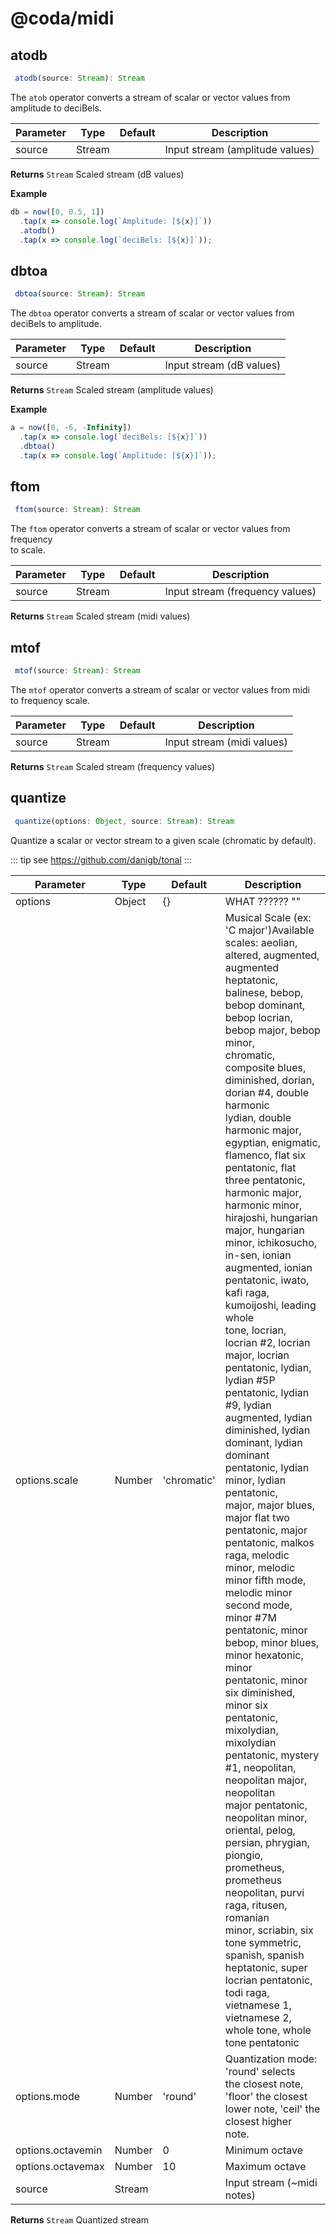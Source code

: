 # @coda/midi

## atodb

```ts
 atodb(source: Stream): Stream
```

The `atob` operator converts a stream of scalar or vector values from<br>amplitude to deciBels.

|Parameter|Type|Default|Description|
|---|---|---|---|
|source|Stream||Input stream (amplitude values)|
**Returns** `Stream` Scaled stream (dB values)

**Example**


<CodeExample name="atodb">

```js
db = now([0, 0.5, 1])
  .tap(x => console.log(`Amplitude: [${x}]`))
  .atodb()
  .tap(x => console.log(`deciBels: [${x}]`));
```

</CodeExample>


## dbtoa

```ts
 dbtoa(source: Stream): Stream
```

The `dbtoa` operator converts a stream of scalar or vector values from<br>deciBels to amplitude.

|Parameter|Type|Default|Description|
|---|---|---|---|
|source|Stream||Input stream (dB values)|
**Returns** `Stream` Scaled stream (amplitude values)

**Example**


<CodeExample name="dbtoa">

```js
a = now([0, -6, -Infinity])
  .tap(x => console.log(`deciBels: [${x}]`))
  .dbtoa()
  .tap(x => console.log(`Amplitude: [${x}]`));
```

</CodeExample>


## ftom

```ts
 ftom(source: Stream): Stream
```

The `ftom` operator converts a stream of scalar or vector values from frequency<br>to scale.

|Parameter|Type|Default|Description|
|---|---|---|---|
|source|Stream||Input stream (frequency values)|
**Returns** `Stream` Scaled stream (midi values)


## mtof

```ts
 mtof(source: Stream): Stream
```

The `mtof` operator converts a stream of scalar or vector values from midi<br>to frequency scale.

|Parameter|Type|Default|Description|
|---|---|---|---|
|source|Stream||Input stream (midi values)|
**Returns** `Stream` Scaled stream (frequency values)


## quantize

```ts
 quantize(options: Object, source: Stream): Stream
```

Quantize a scalar or vector stream to a given scale (chromatic by default).

::: tip see
https://github.com/danigb/tonal
:::

|Parameter|Type|Default|Description|
|---|---|---|---|
|options|Object|{}|WHAT ?????? ""|
|options.scale|Number|'chromatic'|Musical Scale (ex: 'C major')Available scales: aeolian, altered, augmented, augmented heptatonic,<br>balinese, bebop, bebop dominant, bebop locrian, bebop major, bebop minor,<br>chromatic, composite blues, diminished, dorian, dorian #4, double harmonic<br>lydian, double harmonic major, egyptian, enigmatic, flamenco, flat six<br>pentatonic, flat three pentatonic, harmonic major, harmonic minor,<br>hirajoshi, hungarian major, hungarian minor, ichikosucho, in-sen, ionian<br>augmented, ionian pentatonic, iwato, kafi raga, kumoijoshi, leading whole<br>tone, locrian, locrian #2, locrian major, locrian pentatonic, lydian,<br>lydian #5P pentatonic, lydian #9, lydian augmented, lydian diminished, lydian<br>dominant, lydian dominant pentatonic, lydian minor, lydian pentatonic,<br>major, major blues, major flat two pentatonic, major pentatonic, malkos<br>raga, melodic minor, melodic minor fifth mode, melodic minor second mode,<br>minor #7M pentatonic, minor bebop, minor blues, minor hexatonic, minor<br>pentatonic, minor six diminished, minor six pentatonic, mixolydian,<br>mixolydian pentatonic, mystery #1, neopolitan, neopolitan major, neopolitan<br>major pentatonic, neopolitan minor, oriental, pelog, persian, phrygian,<br>piongio, prometheus, prometheus neopolitan, purvi raga, ritusen, romanian<br>minor, scriabin, six tone symmetric, spanish, spanish heptatonic, super<br>locrian pentatonic, todi raga, vietnamese 1, vietnamese 2, whole tone, whole<br>tone pentatonic|
|options.mode|Number|'round'|Quantization mode: 'round' selects<br>the closest note, 'floor' the closest lower note, 'ceil' the closest higher<br>note.|
|options.octavemin|Number|0|Minimum octave|
|options.octavemax|Number|10|Maximum octave|
|source|Stream||Input stream (~midi notes)|
**Returns** `Stream` Quantized stream


